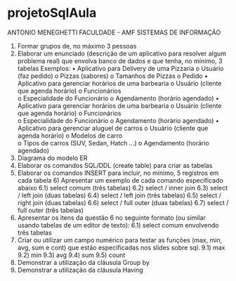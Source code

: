 # projetoSqlAula

ANTONIO MENEGHETTI FACULDADE - AMF 
SISTEMAS DE INFORMAÇÃO 
1) Formar grupos de, no máximo 3 pessoas 
2) Elaborar um enunciado (descrição de um aplicativo para resolver algum problema real) que  envolva banco de dados e que tenha, no mínimo, 3 tabelas 
Exemplos: 
• Aplicativo para Delivery de uma Pizzaria 
o Usuário (faz pedido) 
o Pizzas (sabores) 
o Tamanhos de Pizzas 
o Pedido 
• Aplicativo para gerenciar horários de uma barbearia 
o Usuário (cliente que agenda horário) 
o Funcionários  
o Especialidade do Funcionário 
o Agendamento (horário agendado) 
• Aplicativo para gerenciar horários de uma barbearia 
o Usuário (cliente que agenda horário) 
o Funcionários  
o Especialidade do Funcionário 
o Agendamento (horário agendado) 
• Aplicativo para gerenciar aluguel de carros 
o Usuário (cliente que agenda horário) 
o Modelos de carro  
o Tipos de carros (SUV, Sedan, Hatch ...) 
o Agendamento (horário agendado) 
3) Diagrama do modelo ER 
4) Elaborar os comandos SQL/DDL (create table) para criar as tabelas 
5) Elaborar os comandos INSERT para incluir, no mínimo, 5 registros em cada tabela 6) Apresentar um exemplo de cada comando especificado abaixo 
6.1) select comum (três tabelas) 
6.2) select / inner join 
6.3) select / left join (duas tabelas) 
6.4) select / left join (três tabelas) 
6.5) select / right join (duas tabelas) 
6.6) select / full outer (duas tabelas) 
6.7) select / full outer (três tabelas) 
7) Apresentar os itens da questão 6 no seguinte formato (ou similar usando tabelas de um  editor de texto): 
6.1) select comum envolvendo três tabelas 
8) Criar ou utilizar um campo numérico para testar as funções (max, min, avg, sum e cont) que  estão especificadas nos slides sobre sql. 
9.1) max 
9.2) min 
9.3) avg 
9.4) sum 
9.5) count 
9) Demonstrar a utilização da cláusula Group by 
10) Demonstrar a utilização da cláusula Having
